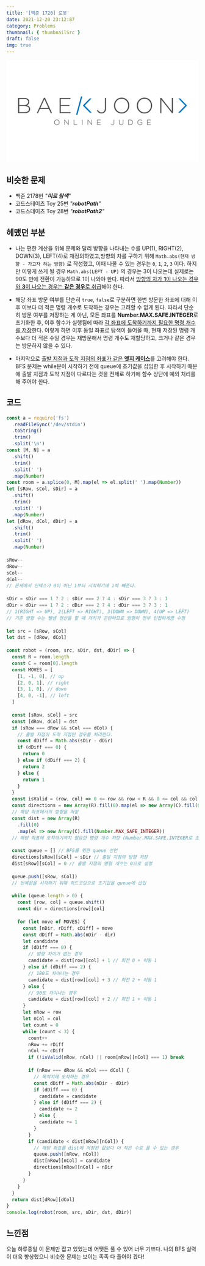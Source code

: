 ```yaml
---
title: '[백준 1726] 로봇'
date: 2021-12-20 23:12:87
category: Problems
thumbnail: { thumbnailSrc }
draft: false
img: true
---
```


[![backjoon](./img/backjoon.png)](https://www.acmicpc.net/problem/1726)

## 비슷한 문제

- 백준 2178번 _"**미로 탐색**"_
- 코드스테이츠 Toy 25번 _"**robotPath**"_
- 코드스테이츠 Toy 28번 _"**robotPath2**"_

## 헤맸던 부분

- 나는 편한 계산을 위해 문제와 달리 방향을 나타내는 수를 UP(1), RIGHT(2), DOWN(3), LEFT(4)로 재정의하였고,방향의 차를 구하기 위해 `Math.abs(현재 방향 - 가고자 하는 방향)` 로 작성했고, 이때 나올 수 있는 경우는 `0`, `1`, `2`, `3` 이다. 하지만 이렇게 쓰게 될 경우 `Math.abs(LEFT - UP)` 의 경우는 3이 나오는데 실제로는 90도 만에 전환이 가능하므로 1이 나와야 한다. 따라서 <u>방향의 차가 **1**이 나오는 경우와 **3**이 나오는 경우는 **같은 경우**로 취급</u>해야 한다.

* 해당 좌표 방문 여부를 단순히 `true`, `false`로 구분하면 한번 방문한 좌표에 대해 이후 이보다 더 적은 명령 개수로 도착하는 경우는 고려할 수 없게 된다. 따라서 단순히 방문 여부를 저장하는 게 아닌, 모든 좌표를 **Number.MAX.SAFE.INTEGER**로 초기화한 후, 이후 함수가 실행됨에 따라 <u>각 좌표에 도착하기까지 필요한 명령 개수를 저장</u>한다. 이렇게 하면 이후 동일 좌표로 탐색이 들어올 때, 현재 저장된 명령 개수보다 더 적은 수일 경우는 재방문해서 명령 개수도 재할당하고, 크거나 같은 경우는 방문하지 않을 수 있다.

* 마지막으로 <u>출발 지점과 도착 지점의 좌표가 같은 **엣지 케이스**</u>를 고려해야 한다. BFS 문제는 while문이 시작하기 전에 queue에 초기값을 삽입한 후 시작하기 때문에 출발 지점과 도착 지점이 다르다는 것을 전제로 하기에 함수 상단에 예외 처리를 해 주어야 한다.

## 코드

```js
const a = require('fs')
  .readFileSync('/dev/stdin')
  .toString()
  .trim()
  .split('\n')
const [M, N] = a
  .shift()
  .trim()
  .split(' ')
  .map(Number)
const room = a.splice(0, M).map(el => el.split(' ').map(Number))
let [sRow, sCol, sDir] = a
  .shift()
  .trim()
  .split(' ')
  .map(Number)
let [dRow, dCol, dDir] = a
  .shift()
  .trim()
  .split(' ')
  .map(Number)

sRow--
dRow--
sCol--
dCol--
// 문제에서 인덱스가 0이 아닌 1부터 시작하기에 1씩 빼준다.

sDir = sDir === 1 ? 2 : sDir === 2 ? 4 : sDir === 3 ? 3 : 1
dDir = dDir === 1 ? 2 : dDir === 2 ? 4 : dDir === 3 ? 3 : 1
// 1(RIGHT => UP), 2(LEFT => RIGHT), 3(DOWN => DOWN), 4(UP => LEFT)
// 기존 방향 수는 뺄셈 연산을 할 때 처리가 곤란하므로 방향이 전부 인접하게끔 수정

let src = [sRow, sCol]
let dst = [dRow, dCol]

const robot = (room, src, sDir, dst, dDir) => {
  const R = room.length
  const C = room[0].length
  const MOVES = [
    [1, -1, 0], // up
    [2, 0, 1], // right
    [3, 1, 0], // down
    [4, 0, -1], // left
  ]

  const [sRow, sCol] = src
  const [dRow, dCol] = dst
  if (sRow === dRow && sCol === dCol) {
    // 출발 지점이 도착 지점인 경우를 처리한다.
    const dDiff = Math.abs(sDir - dDir)
    if (dDiff === 0) {
      return 0
    } else if (dDiff === 2) {
      return 2
    } else {
      return 1
    }
  }
  const isValid = (row, col) => 0 <= row && row < R && 0 <= col && col < C
  const directions = new Array(R).fill(0).map(el => new Array(C).fill(0))
  // 해당 좌표에서의 방향을 저장
  const dist = new Array(R)
    .fill(0)
    .map(el => new Array(C).fill(Number.MAX_SAFE_INTEGER))
  // 해당 좌표에 도착하기까지 필요한 명령 개수 저장 (Number.MAX.SAFE.INTEGER로 초기화)

  const queue = [] // BFS를 위한 queue 선언
  directions[sRow][sCol] = sDir // 출발 지점의 방향 저장
  dist[sRow][sCol] = 0 // 출발 지점의 명령 개수는 0으로 설정

  queue.push([sRow, sCol])
  // 반복문을 시작하기 위해 하드코딩으로 초기값을 queue에 삽입

  while (queue.length > 0) {
    const [row, col] = queue.shift()
    const dir = directions[row][col]

    for (let move of MOVES) {
      const [nDir, rDiff, cDiff] = move
      const dDiff = Math.abs(nDir - dir)
      let candidate
      if (dDiff === 0) {
        // 방향 차이가 없는 경우
        candidate = dist[row][col] + 1 // 회전 0 + 이동 1
      } else if (dDiff === 2) {
        // 180도 차이나는 경우
        candidate = dist[row][col] + 3 // 회전 2 + 이동 1
      } else {
        // 90도 차이나는 경우
        candidate = dist[row][col] + 2 // 회전 1 + 이동 1
      }
      let nRow = row
      let nCol = col
      let count = 0
      while (count < 3) {
        count++
        nRow += rDiff
        nCol += cDiff
        if (!isValid(nRow, nCol) || room[nRow][nCol] === 1) break

        if (nRow === dRow && nCol === dCol) {
          // 목적지에 도착하는 경우
          const dDiff = Math.abs(nDir - dDir)
          if (dDiff === 0) {
            candidate = candidate
          } else if (dDiff === 2) {
            candidate += 2
          } else {
            candidate += 1
          }
        }
        if (candidate < dist[nRow][nCol]) {
          // 해당 좌표를 dist에 저장된 값보다 더 적은 수로 올 수 있는 경우
          queue.push([nRow, nCol])
          dist[nRow][nCol] = candidate
          directions[nRow][nCol] = nDir
        }
      }
    }
  }
  return dist[dRow][dCol]
}
console.log(robot(room, src, sDir, dst, dDir))
```

## 느낀점

오늘 하루종일 이 문제만 잡고 있었는데 어쨋든 풀 수 있어 너무 기쁘다. 나의 BFS 실력이 더욱 향상했으니 비슷한 문제는 보이는 족족 다 풀어야 겠다!
